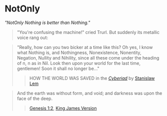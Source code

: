 # NotOnly
*"NotOnly Nothing is better than Nothing."*

>"You're confusing the machine!" cried Trurl. But suddenly its metallic voice rang out:

>"Really, how can you two bicker at a time like this? Oh yes, I know what Nothing is, and Nothingness, Nonexistence, Nonentity, Negation, Nullity and Nihility, since all these come under the heading of n, n as in Nil. Look then upon your world for the last time, gentlemen! Soon it shall no longer be..."
>> HOW THE WORLD WAS SAVED in the [*Cyberiad*](https://en.wikipedia.org/wiki/The_Cyberiad) by [Stanislaw Lem](https://en.wikipedia.org/wiki/Stanis%C5%82aw_Lem)

>And the earth was without form, and void; and darkness was upon the face of the deep.
>> [Genesis 1:2](https://en.wikipedia.org/wiki/Genesis_1:2), [King James Version](https://en.wikipedia.org/wiki/King_James_Version)
